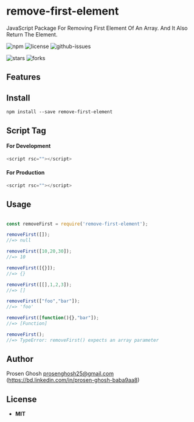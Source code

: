 # remove-first-element
JavaScript Package For Removing First Element Of An Array. And It Also Return The Element.

![npm](https://img.shields.io/npm/v/remove-first-element.svg) ![license](https://img.shields.io/npm/l/remove-first-element.svg) ![github-issues](https://img.shields.io/github/issues/Prosen-Ghosh/remove-first-element.svg)


![stars](https://img.shields.io/github/stars/Prosen-Ghosh/remove-first-element.svg)
![forks](https://img.shields.io/github/forks/Prosen-Ghosh/remove-first-element.svg)

## Features


## Install

`npm install --save remove-first-element`


## Script Tag

#### For Development
```js
<script rsc=""></script>
```

#### For Production
```js
<script rsc=""></script>
```

## Usage

```js

const removeFirst = require('remove-first-element');

removeFirst([]);
//=> null

removeFirst([10,20,30]);
//=> 10

removeFirst([{}]);
//=> {}

removeFirst([[],1,2,3]);
//=> []

removeFirst(["foo","bar"]);
//=> 'foo'

removeFirst([function(){},"bar"]);
//=> [Function]

removeFirst();
//=> TypeError: removeFirst() expects an array parameter

```

## Author

Prosen Ghosh <prosenghosh25@gmail.com> (https://bd.linkedin.com/in/prosen-ghosh-baba9aa8)

## License

 - **MIT**

